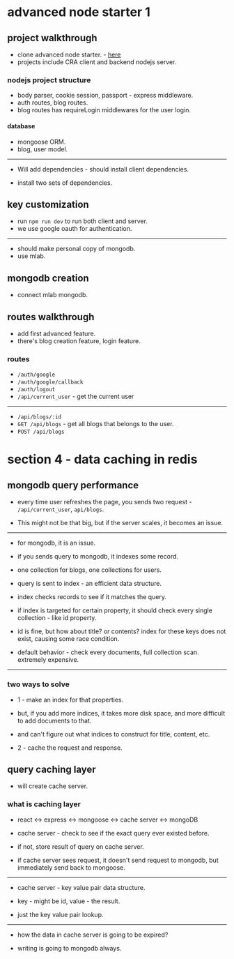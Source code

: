 # advanced node starter 1

## project walkthrough

* clone advanced node starter. - [here](https://github.com/StephenGrider/AdvancedNodeStarter)
* projects include CRA client and backend nodejs server.

### nodejs project structure

* body parser, cookie session, passport - express middleware.
* auth routes, blog routes.
* blog routes has requireLogin middlewares for the user login.

#### database

* mongoose ORM.
* blog, user model.

-----

* Will add dependencies - should install client dependencies.

* install two sets of dependencies.

## key customization

* run `npm run dev` to run both client and server.
* we use google oauth for authentication.

----

* should make personal copy of mongodb.
* use mlab.

## mongodb creation

* connect mlab mongodb.

## routes walkthrough

* add first advanced feature.
* there's blog creation feature, login feature.

### routes

* `/auth/google`
* `/auth/google/callback`
* `/auth/logout`
* `/api/current_user` - get the current user

----

* `/api/blogs/:id`
* `GET /api/blogs` - get all blogs that belongs to the user.
* `POST /api/blogs`

# section 4 - data caching in redis

## mongodb query performance

* every time user refreshes the page, you sends two request - `/api/current_user`, `api/blogs`.

* This might not be that big, but if the server scales, it becomes an issue.

-----

* for mongodb, it is an issue.

* if you sends query to mongodb, it indexes some record.

* one collection for blogs, one collections for users.

* query is sent to index - an efficient data structure.

* index checks records to see if it matches the query.

* if index is targeted for certain property, it should check every single collection - like id property.

* id is fine, but how about title? or contents? index for these keys does not exist, causing some race condition.

* default behavior - check every documents, full collection scan. extremely expensive.

----

### two ways to solve

* 1 - make an index for that properties.
* but, if you add more indices, it takes more disk space, and more difficult to add documents to that.
* and can't figure out what indices to construct for title, content, etc.

* 2 - cache the request and response.

## query caching layer

* will create cache server.

### what is caching layer

* react <-> express <-> mongoose <-> cache server <-> mongoDB

* cache server - check to see if the exact query ever existed before.

* if not, store result of query on cache server.

* if cache server sees request, it doesn't send request to mongodb, but immediately send back to mongoose.

-------

* cache server - key value pair data structure.

* key - might be id, value - the result.

* just the key value pair lookup.

-----

* how the data in cache server is going to be expired?

* writing is going to mongodb always.



























































